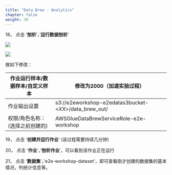 ```yaml
---
title: "Data Brew - Analytics"
chapter: false
weight: 30
---
```


18，    点击 ’**刨析**’，’**运行数据刨析**’

![](/images/LakeHouse/3_1_6_brew_analytics-s3.png)

![](/images/LakeHouse/3_1_6_brew_analytics-iam.png)

做如下修改：

| 作业运行样本/数据样本/自定义样本 | 修改为2000（加速实验过程）                             |
| -------------------------------- | ------------------------------------------------------ |
| 作业输出设置                     | s3://e2eworkshop-e2edatas3bucket-<*XX*>/data_brew_out/ |
| 权限/角色名称：(选择之前创建的)  | AWSGlueDataBrewServiceRole-e2e-workshop                |

19，    点击 ‘**创建并运行作业**’ (该过程需要持续几分钟)

20，    点击 ‘**作业**’，’**刨析作业**’，可以看到该作业正在运行

21，    点击 ‘**数据集**’，’e2e-workshop-dataset’，即可查看刚才创建的数据集的基本情况，列统计信息等。
